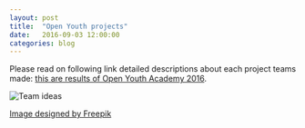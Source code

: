 ```yaml
---
layout: post
title:  "Open Youth projects"
date:   2016-09-03 12:00:00
categories: blog
---
```


Please read on following link detailed descriptions about each project teams made: [this are results of Open Youth Academy 2016](http://codeforcroatia.org/projects?tag=event.open_youth_academy_2016).

![Team ideas](https://image.freepik.com/free-vector/team-work-scribbles_23-2147500725.jpg)

[Image designed by Freepik](http://www.freepik.com/free-vector/team-work-scribbles_759871.htm)
